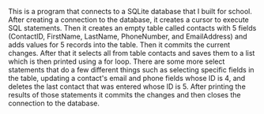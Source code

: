 This is a program that connects to a SQLite database that I built for school. After creating a connection to the database, it creates a cursor to execute SQL statements. Then it creates an empty table called contacts with 5 fields (ContactID, FirstName, LastName, PhoneNumber, and EmailAddress) and adds values for 5 records into the table. Then it commits the current changes. After that it selects all from table contacts and saves them to a list which is then printed using a for loop. There are some more select statements that do a few different things such as selecting specific fields in the table, updating a contact's email and phone fields whose ID is 4, and deletes the last contact that was entered whose ID is 5. After printing the results of those statements it commits the changes and then closes the connection to the database. 